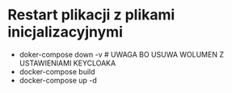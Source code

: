 # Restart plikacji z plikami inicjalizacyjnymi
- doker-compose down -v # UWAGA BO USUWA WOLUMEN Z USTAWIENIAMI KEYCLOAKA
- docker-compose build
- docker-compose up -d